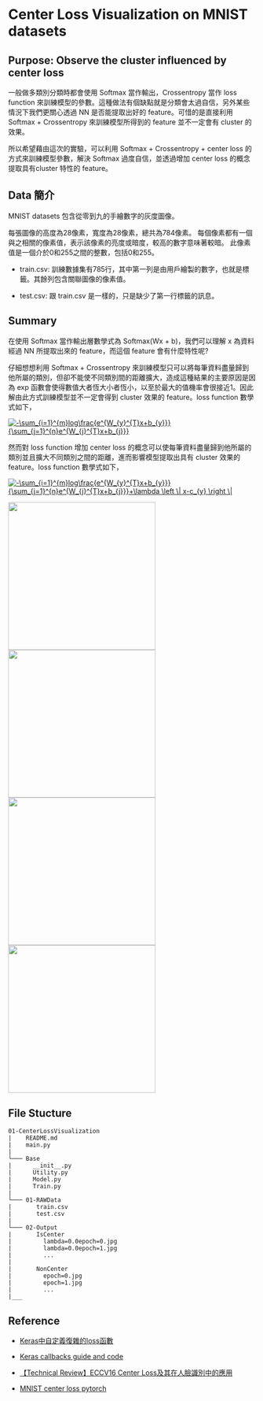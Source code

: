# Center Loss Visualization on MNIST datasets

## Purpose: Observe the cluster influenced by center loss

一般做多類別分類時都會使用 Softmax 當作輸出，Crossentropy 當作 loss function 來訓練模型的參數。這種做法有個缺點就是分類會太過自信，另外某些情況下我們更關心透過 NN 是否能提取出好的 feature。可惜的是直接利用 Softmax + Crossentropy 來訓練模型所得到的 feature 並不一定會有 cluster 的效果。

所以希望藉由這次的實驗，可以利用 Softmax + Crossentropy + center loss 的方式來訓練模型參數，解決 Softmax 過度自信，並透過增加 center loss 的概念提取具有cluster 特性的 feature。

## Data 簡介

MNIST datasets 包含從零到九的手繪數字的灰度圖像。

每張圖像的高度為28像素，寬度為28像素，總共為784像素。 每個像素都有一個與之相關的像素值，表示該像素的亮度或暗度，較高的數字意味著較暗。 此像素值是一個介於0和255之間的整數，包括0和255。

* train.csv: 訓練數據集有785行，其中第一列是由用戶繪製的數字，也就是標籤。其餘列包含關聯圖像的像素值。

* test.csv: 跟 train.csv 是一樣的，只是缺少了第一行標籤的訊息。

## Summary

在使用 Softmax 當作輸出層數學式為 Softmax(Wx + b)，我們可以理解 x 為資料經過 NN 所提取出來的 feature，而這個 feature 會有什麼特性呢?

仔細想想利用 Softmax + Crossentropy 來訓練模型只可以將每筆資料盡量歸到他所屬的類別，但卻不能使不同類別間的距離擴大，造成這種結果的主要原因是因為 exp 函數會使得數值大者恆大小者恆小，以至於最大的值機率會很接近1。因此解由此方式訓練模型並不一定會得到 cluster 效果的 feature。loss function 數學式如下，

<a href="https://www.codecogs.com/eqnedit.php?latex=-\sum_{i=1}^{m}log\frac{e^{W_{y}^{T}x&plus;b_{y}}}{\sum_{j=1}^{n}e^{W_{j}^{T}x&plus;b_{j}}}" target="_blank"><img src="https://latex.codecogs.com/gif.latex?-\sum_{i=1}^{m}log\frac{e^{W_{y}^{T}x&plus;b_{y}}}{\sum_{j=1}^{n}e^{W_{j}^{T}x&plus;b_{j}}}" title="-\sum_{i=1}^{m}log\frac{e^{W_{y}^{T}x+b_{y}}}{\sum_{j=1}^{n}e^{W_{j}^{T}x+b_{j}}}" /></a>

然而對 loss function 增加 center loss 的概念可以使每筆資料盡量歸到他所屬的類別並且擴大不同類別之間的距離，進而影響模型提取出具有 cluster 效果的 feature。loss function 數學式如下，

<a href="https://www.codecogs.com/eqnedit.php?latex=-\sum_{i=1}^{m}log\frac{e^{W_{y}^{T}x&plus;b_{y}}}{\sum_{j=1}^{n}e^{W_{j}^{T}x&plus;b_{j}}}&plus;\lambda&space;\left&space;\|&space;x-c_{y}&space;\right&space;\|" target="_blank"><img src="https://latex.codecogs.com/gif.latex?-\sum_{i=1}^{m}log\frac{e^{W_{y}^{T}x&plus;b_{y}}}{\sum_{j=1}^{n}e^{W_{j}^{T}x&plus;b_{j}}}&plus;\lambda&space;\left&space;\|&space;x-c_{y}&space;\right&space;\|" title="-\sum_{i=1}^{m}log\frac{e^{W_{y}^{T}x+b_{y}}}{\sum_{j=1}^{n}e^{W_{j}^{T}x+b_{j}}}+\lambda \left \| x-c_{y} \right \|" /></a>


<div class="half">
    <img src="Output/NonCenter/lambda=0epoch=0.jpg" height="300px">
    <img src="Output/IsCenter/lambda=0.5epoch=0.jpg" height="300px">
    <img src="Output/NonCenter/lambda=0epoch=29.jpg" height="300px">
    <img src="Output/IsCenter/lambda=0.5epoch=29.jpg" height="300px">
</div>


## File Stucture

```
01-CenterLossVisualization
|    README.md
|    main.py
|
└─── Base
|      __init__.py
|      Utility.py
|      Model.py
|      Train.py
|
└─── 01-RAWData
|       train.csv
|       test.csv
|
└─── 02-Output
|       IsCenter
|         lambda=0.0epoch=0.jpg
|         lambda=0.0epoch=1.jpg
|         ...
|
|       NonCenter
|         epoch=0.jpg
|         epoch=1.jpg
|         ...
|___
```

## Reference

* [Keras中自定義復雜的loss函數](https://kexue.fm/archives/4493)

* [Keras callbacks guide and code](https://keunwoochoi.wordpress.com/2016/07/16/keras-callbacks/)

* [【Technical Review】ECCV16 Center Loss及其在人臉識別中的應用](https://zhuanlan.zhihu.com/p/23340343)

* [MNIST center loss pytorch](https://github.com/jxgu1016/MNIST_center_loss_pytorch)